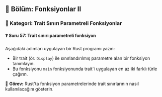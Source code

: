 ## 📘 Bölüm: Fonksiyonlar II  
### 🔹 Kategori: Trait Sınırı Parametreli Fonksiyonlar  
#### ❓ Soru 57: Trait sınırı parametreli fonksiyon

Aşağıdaki adımları uygulayan bir Rust programı yazın:

- Bir trait (ör. `Display`) ile sınırlandırılmış parametre alan bir fonksiyon tanımlayın.
- Bu fonksiyonu `main` fonksiyonunda trait'i uygulayan en az iki farklı türle çağırın.

🔧 **Görev:** Rust'ta fonksiyon parametrelerinde trait sınırlarının nasıl kullanılacağını gösterin.
